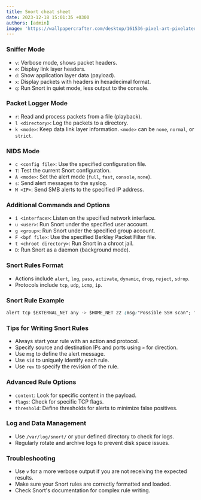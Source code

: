 ```yaml
---
title: Snort cheat sheet
date: 2023-12-18 15:01:35 +0300
authors: [admin]
image: 'https://wallpapercrafter.com/desktop/161536-pixel-art-pixelated-nature-landscape-pixels-digital-art-trees-cityscape-night-stars-water-blue-background-reflection.jpg'
---
```


### Sniffer Mode

- `v`: Verbose mode, shows packet headers.
- `e`: Display link layer headers.
- `d`: Show application layer data (payload).
- `x`: Display packets with headers in hexadecimal format.
- `q`: Run Snort in quiet mode, less output to the console.

### Packet Logger Mode

- `r`: Read and process packets from a file (playback).
- `l <directory>`: Log the packets to a directory.
- `k <mode>`: Keep data link layer information. `<mode>` can be `none`, `normal`, or `strict`.

### NIDS Mode

- `c <config file>`: Use the specified configuration file.
- `T`: Test the current Snort configuration.
- `A <mode>`: Set the alert mode (`full`, `fast`, `console`, `none`).
- `s`: Send alert messages to the syslog.
- `M <IP>`: Send SMB alerts to the specified IP address.

### Additional Commands and Options

- `i <interface>`: Listen on the specified network interface.
- `u <user>`: Run Snort under the specified user account.
- `g <group>`: Run Snort under the specified group account.
- `F <bpf file>`: Use the specified Berkley Packet Filter file.
- `t <chroot directory>`: Run Snort in a chroot jail.
- `D`: Run Snort as a daemon (background mode).

### Snort Rules Format

- Actions include `alert`, `log`, `pass`, `activate`, `dynamic`, `drop`, `reject`, `sdrop`.
- Protocols include `tcp`, `udp`, `icmp`, `ip`.

### Snort Rule Example

```css
alert tcp $EXTERNAL_NET any -> $HOME_NET 22 (msg:"Possible SSH scan"; flags:S; threshold: type threshold, track by_src, count 5, seconds 60; sid:1000001;)

```

### Tips for Writing Snort Rules

- Always start your rule with an action and protocol.
- Specify source and destination IPs and ports using `>` for direction.
- Use `msg` to define the alert message.
- Use `sid` to uniquely identify each rule.
- Use `rev` to specify the revision of the rule.

### Advanced Rule Options

- `content`: Look for specific content in the payload.
- `flags`: Check for specific TCP flags.
- `threshold`: Define thresholds for alerts to minimize false positives.

### Log and Data Management

- Use `/var/log/snort/` or your defined directory to check for logs.
- Regularly rotate and archive logs to prevent disk space issues.

### Troubleshooting

- Use `v` for a more verbose output if you are not receiving the expected results.
- Make sure your Snort rules are correctly formatted and loaded.
- Check Snort's documentation for complex rule writing.